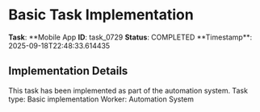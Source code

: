 # Basic Task Implementation

**Task**: **Mobile App
**ID**: task_0729
**Status**: COMPLETED
**Timestamp\*\*: 2025-09-18T22:48:33.614435

## Implementation Details

This task has been implemented as part of the automation system.
Task type: Basic implementation
Worker: Automation System
